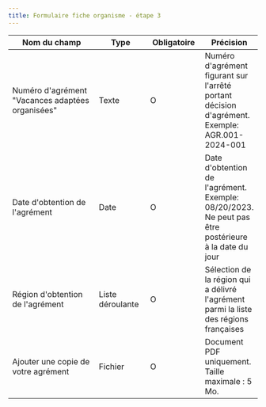 ```yaml
---
title: Formulaire fiche organisme - étape 3
---
```


<table><thead><tr><th width="237.98828125">Nom du champ</th><th width="95.9296875">Type</th><th width="103.90625">Obligatoire</th><th>Précision</th></tr></thead><tbody><tr><td>Numéro d'agrément "Vacances adaptées organisées"</td><td>Texte</td><td>O</td><td>Numéro d'agrément figurant sur l'arrêté portant décision d'agrément. Exemple: AGR.001-2024-001</td></tr><tr><td>Date d'obtention de l'agrément</td><td>Date</td><td>O</td><td>Date d'obtention de l'agrément. Exemple: 08/20/2023. Ne peut pas être postérieure à la date du jour</td></tr><tr><td>Région d'obtention de l'agrément</td><td>Liste déroulante</td><td>O</td><td>Sélection de la région qui a délivré l'agrément parmi la liste des régions françaises</td></tr><tr><td>Ajouter une copie de votre agrément</td><td>Fichier</td><td>O</td><td>Document PDF uniquement. Taille maximale : 5 Mo.</td></tr></tbody></table>
